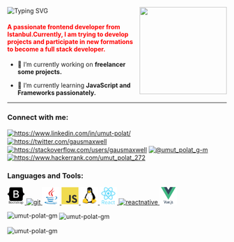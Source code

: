 ![Typing SVG](https://readme-typing-svg.demolab.com?font=Roboto+Mono&pause=1000&color=fd8c73&width=435&lines=Hi%2C+I'm+Umut+Polat;I'm+a+Creative+Developer.+;I'm+interested+in+JS.+Frameworks.)
<img src="https://thumbs.gfycat.com/TanDapperBorderterrier.webp" alt="" width="200" height="200" align="right">
<h4 align="left" style="color:red;">A passionate frontend developer from Istanbul.Currently, I am trying to develop projects and participate in new formations to become a full stack developer.</h4>



- 🔭 I’m currently working on **freelancer some projects.**

- 🌱 I’m currently learning **JavaScript and Frameworks passionately.**
<hr>

<h3 align="left">Connect with me:</h3>
<p align="left">
<a href="https://linkedin.com/in/https://www.linkedin.com/in/umut-polat/" target="blank"><img align="center" src="https://raw.githubusercontent.com/rahuldkjain/github-profile-readme-generator/master/src/images/icons/Social/linked-in-alt.svg" alt="https://www.linkedin.com/in/umut-polat/" height="30" width="40" /></a>
<a href="https://twitter.com/https://twitter.com/gausmaxwell" target="blank"><img align="center" src="https://raw.githubusercontent.com/rahuldkjain/github-profile-readme-generator/master/src/images/icons/Social/twitter.svg" alt="https://twitter.com/gausmaxwell" height="30" width="40" /></a>
<a href="https://stackoverflow.com/users/https://stackoverflow.com/users/gausmaxwell" target="blank"><img align="center" src="https://raw.githubusercontent.com/rahuldkjain/github-profile-readme-generator/master/src/images/icons/Social/stack-overflow.svg" alt="https://stackoverflow.com/users/gausmaxwell" height="30" width="40" /></a>
<a href="https://medium.com/@umut_polat_g-m" target="blank"><img align="center" src="https://raw.githubusercontent.com/rahuldkjain/github-profile-readme-generator/master/src/images/icons/Social/medium.svg" alt="@umut_polat_g-m" height="30" width="40" /></a>
<a href="https://www.hackerrank.com/https://www.hackerrank.com/umut_polat_272" target="blank"><img align="center" src="https://raw.githubusercontent.com/rahuldkjain/github-profile-readme-generator/master/src/images/icons/Social/hackerrank.svg" alt="https://www.hackerrank.com/umut_polat_272" height="30" width="40" /></a>
</p>

<h3 align="left">Languages and Tools:</h3>
<p align="left"> <a href="https://getbootstrap.com" target="_blank" rel="noreferrer"> <img src="https://raw.githubusercontent.com/devicons/devicon/master/icons/bootstrap/bootstrap-plain-wordmark.svg" alt="bootstrap" width="40" height="40"/> </a> <a href="https://git-scm.com/" target="_blank" rel="noreferrer"> <img src="https://www.vectorlogo.zone/logos/git-scm/git-scm-icon.svg" alt="git" width="40" height="40"/> </a> <a href="https://www.java.com" target="_blank" rel="noreferrer"> <img src="https://raw.githubusercontent.com/devicons/devicon/master/icons/java/java-original.svg" alt="java" width="40" height="40"/> </a> <a href="https://developer.mozilla.org/en-US/docs/Web/JavaScript" target="_blank" rel="noreferrer"> <img src="https://raw.githubusercontent.com/devicons/devicon/master/icons/javascript/javascript-original.svg" alt="javascript" width="40" height="40"/> </a> <a href="https://www.linux.org/" target="_blank" rel="noreferrer"> <img src="https://raw.githubusercontent.com/devicons/devicon/master/icons/linux/linux-original.svg" alt="linux" width="40" height="40"/> </a> <a href="https://reactjs.org/" target="_blank" rel="noreferrer"> <img src="https://raw.githubusercontent.com/devicons/devicon/master/icons/react/react-original-wordmark.svg" alt="react" width="40" height="40"/> </a> <a href="https://reactnative.dev/" target="_blank" rel="noreferrer"> <img src="https://reactnative.dev/img/header_logo.svg" alt="reactnative" width="40" height="40"/> </a> <a href="https://vuejs.org/" target="_blank" rel="noreferrer"> <img src="https://raw.githubusercontent.com/devicons/devicon/master/icons/vuejs/vuejs-original-wordmark.svg" alt="vuejs" width="40" height="40"/> </a> </p>

<p><img align="left" src="https://github-readme-stats.vercel.app/api/top-langs?username=umut-polat-gm&show_icons=true&title_color=1ed7f0&locale=en&layout=compact" alt="umut-polat-gm" /></p>

<p>&nbsp;<img align="center" src="https://github-readme-stats.vercel.app/api?username=umut-polat-gm&show_icons=true&theme=dark&title_color=1ed7f0&locale=en" alt="umut-polat-gm" /></p>

<p><img align="center" src="https://github-readme-streak-stats.herokuapp.com/?user=umut-polat-gm&theme=highcontrast" alt="umut-polat-gm" /></p>
